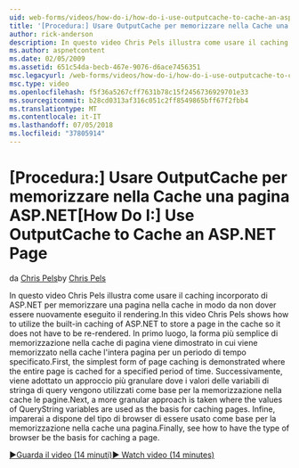 ```yaml
---
uid: web-forms/videos/how-do-i/how-do-i-use-outputcache-to-cache-an-aspnet-page
title: '[Procedura:] Usare OutputCache per memorizzare nella Cache una pagina ASP.NET | Microsoft Docs'
author: rick-anderson
description: In questo video Chris Pels illustra come usare il caching incorporato di ASP.NET per memorizzare una pagina nella cache in modo da non dover essere nuovamente eseguito il rendering. Prima di tutto la...
ms.author: aspnetcontent
ms.date: 02/05/2009
ms.assetid: 651c54da-becb-467e-9076-d6ace7456351
msc.legacyurl: /web-forms/videos/how-do-i/how-do-i-use-outputcache-to-cache-an-aspnet-page
msc.type: video
ms.openlocfilehash: f5f36a5267cff7631b78c15f2456736929701e33
ms.sourcegitcommit: b28cd0313af316c051c2ff8549865bff67f2fbb4
ms.translationtype: MT
ms.contentlocale: it-IT
ms.lasthandoff: 07/05/2018
ms.locfileid: "37805914"
---
```

<a name="how-do-i-use-outputcache-to-cache-an-aspnet-page"></a><span data-ttu-id="72fb5-104">[Procedura:] Usare OutputCache per memorizzare nella Cache una pagina ASP.NET</span><span class="sxs-lookup"><span data-stu-id="72fb5-104">[How Do I:] Use OutputCache to Cache an ASP.NET Page</span></span>
====================
<span data-ttu-id="72fb5-105">da [Chris Pels](https://twitter.com/chrispels)</span><span class="sxs-lookup"><span data-stu-id="72fb5-105">by [Chris Pels](https://twitter.com/chrispels)</span></span>

<span data-ttu-id="72fb5-106">In questo video Chris Pels illustra come usare il caching incorporato di ASP.NET per memorizzare una pagina nella cache in modo da non dover essere nuovamente eseguito il rendering.</span><span class="sxs-lookup"><span data-stu-id="72fb5-106">In this video Chris Pels shows how to utilize the built-in caching of ASP.NET to store a page in the cache so it does not have to be re-rendered.</span></span> <span data-ttu-id="72fb5-107">In primo luogo, la forma più semplice di memorizzazione nella cache di pagina viene dimostrato in cui viene memorizzato nella cache l'intera pagina per un periodo di tempo specificato.</span><span class="sxs-lookup"><span data-stu-id="72fb5-107">First, the simplest form of page caching is demonstrated where the entire page is cached for a specified period of time.</span></span> <span data-ttu-id="72fb5-108">Successivamente, viene adottato un approccio più granulare dove i valori delle variabili di stringa di query vengono utilizzati come base per la memorizzazione nella cache le pagine.</span><span class="sxs-lookup"><span data-stu-id="72fb5-108">Next, a more granular approach is taken where the values of QueryString variables are used as the basis for caching pages.</span></span> <span data-ttu-id="72fb5-109">Infine, imparerai a dispone del tipo di browser di essere usato come base per la memorizzazione nella cache una pagina.</span><span class="sxs-lookup"><span data-stu-id="72fb5-109">Finally, see how to have the type of browser be the basis for caching a page.</span></span>

[<span data-ttu-id="72fb5-110">&#9654;Guarda il video (14 minuti)</span><span class="sxs-lookup"><span data-stu-id="72fb5-110">&#9654; Watch video (14 minutes)</span></span>](https://channel9.msdn.com/Blogs/ASP-NET-Site-Videos/how-do-i-use-outputcache-to-cache-an-aspnet-page)
